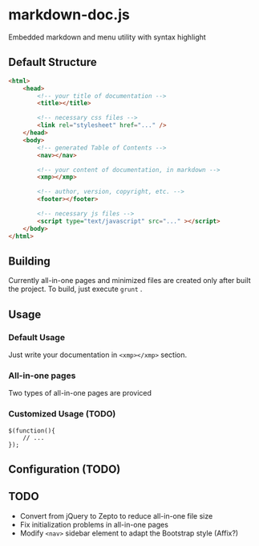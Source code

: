 # markdown-doc.js
Embedded markdown and menu utility with syntax highlight

## Default Structure

```html
<html>
    <head>
        <!-- your title of documentation -->
        <title></title>

        <!-- necessary css files -->
        <link rel="stylesheet" href="..." />
    </head>
    <body>
        <!-- generated Table of Contents -->
        <nav></nav>

        <!-- your content of documentation, in markdown -->
        <xmp></xmp>

        <!-- author, version, copyright, etc. -->
        <footer></footer>

        <!-- necessary js files -->
        <script type="text/javascript" src="..." ></script>
    </body>
</html>
```

## Building
Currently all-in-one pages and minimized files are created only after built the project.
To build, just execute ```grunt``` .

## Usage
### Default Usage
Just write your documentation in ```<xmp></xmp>``` section.

### All-in-one pages
Two types of all-in-one pages are proviced

### Customized Usage (TODO)
```
$(function(){
    // ...
});
```

## Configuration (TODO)

## TODO 
* Convert from jQuery to Zepto to reduce all-in-one file size
* Fix initialization problems in all-in-one pages
* Modify ```<nav>``` sidebar element to adapt the Bootstrap style (Affix?)
